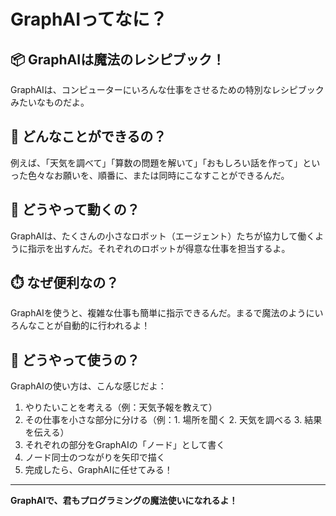 # GraphAIってなに？

## 📦 GraphAIは魔法のレシピブック！

GraphAIは、コンピューターにいろんな仕事をさせるための特別なレシピブックみたいなものだよ。

## 🤖 どんなことができるの？

例えば、「天気を調べて」「算数の問題を解いて」「おもしろい話を作って」といった色々なお願いを、順番に、または同時にこなすことができるんだ。

## 🧠 どうやって動くの？

GraphAIは、たくさんの小さなロボット（エージェント）たちが協力して働くように指示を出すんだ。それぞれのロボットが得意な仕事を担当するよ。

## ⏱️ なぜ便利なの？

GraphAIを使うと、複雑な仕事も簡単に指示できるんだ。まるで魔法のようにいろんなことが自動的に行われるよ！

## 📝 どうやって使うの？

GraphAIの使い方は、こんな感じだよ：

1. やりたいことを考える（例：天気予報を教えて）
2. その仕事を小さな部分に分ける（例：1. 場所を聞く 2. 天気を調べる 3. 結果を伝える）
3. それぞれの部分をGraphAIの「ノード」として書く
4. ノード同士のつながりを矢印で描く
5. 完成したら、GraphAIに任せてみる！

---

**GraphAIで、君もプログラミングの魔法使いになれるよ！**
